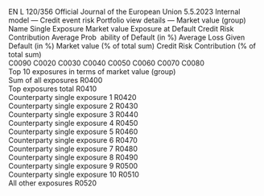 EN  L 120/356 Official Journal of the European Union 5.5.2023
 Internal model — Credit event risk Portfolio view details — Market value (group)  
Name Single 
Exposure  Market value  Exposure at 
Default  Credit Risk 
Contribution  Average Prob ­
ability of Default 
(in %)  Average Loss 
Given Default 
(in %)  Market value 
(% of total sum)  Credit Risk 
Contribution 
(% of total sum)  
C0090  C0020  C0030  C0040  C0050  C0060  C0070  C0080  
Top 10 exposures in terms of 
market value (group)  
Sum of all exposures  R0400  
Top exposures total  R0410  
Counterparty single exposure 1  R0420  
Counterparty single exposure 2  R0430  
Counterparty single exposure 3  R0440  
Counterparty single exposure 4  R0450  
Counterparty single exposure 5  R0460  
Counterparty single exposure 6  R0470  
Counterparty single exposure 7  R0480  
Counterparty single exposure 8  R0490  
Counterparty single exposure 9  R0500  
Counterparty single exposure 10  R0510  
All other exposures  R0520
